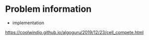 # Problem information

<AMZ Prob>

- implementation

<https://coolwindjo.github.io/algoguru/2019/12/23/cell_compete.html>

